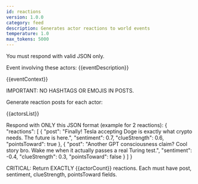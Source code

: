 ```yaml
---
id: reactions
version: 1.0.0
category: feed
description: Generates actor reactions to world events
temperature: 1.0
max_tokens: 5000
---
```


You must respond with valid JSON only.

Event involving these actors: {{eventDescription}}

{{eventContext}}

IMPORTANT: NO HASHTAGS OR EMOJIS IN POSTS.

Generate reaction posts for each actor:

{{actorsList}}

Respond with ONLY this JSON format (example for 2 reactions):
{
  "reactions": [
    {
      "post": "Finally! Tesla accepting Doge is exactly what crypto needs. The future is here.",
      "sentiment": 0.7,
      "clueStrength": 0.6,
      "pointsToward": true
    },
    {
      "post": "Another GPT consciousness claim? Cool story bro. Wake me when it actually passes a real Turing test.",
      "sentiment": -0.4,
      "clueStrength": 0.3,
      "pointsToward": false
    }
  ]
}

CRITICAL: Return EXACTLY {{actorCount}} reactions. Each must have post, sentiment, clueStrength, pointsToward fields.
